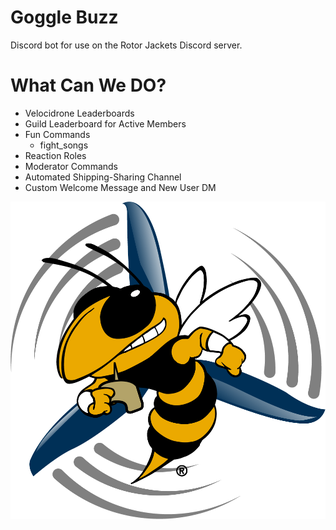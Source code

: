 # Goggle Buzz

Discord bot for use on the Rotor Jackets Discord server.

# What Can We DO?

- Velocidrone Leaderboards
- Guild Leaderboard for Active Members
- Fun Commands
  - fight_songs
- Reaction Roles
- Moderator Commands
- Automated Shipping-Sharing Channel
- Custom Welcome Message and New User DM

![image](assets/gogglebuzz.png)
